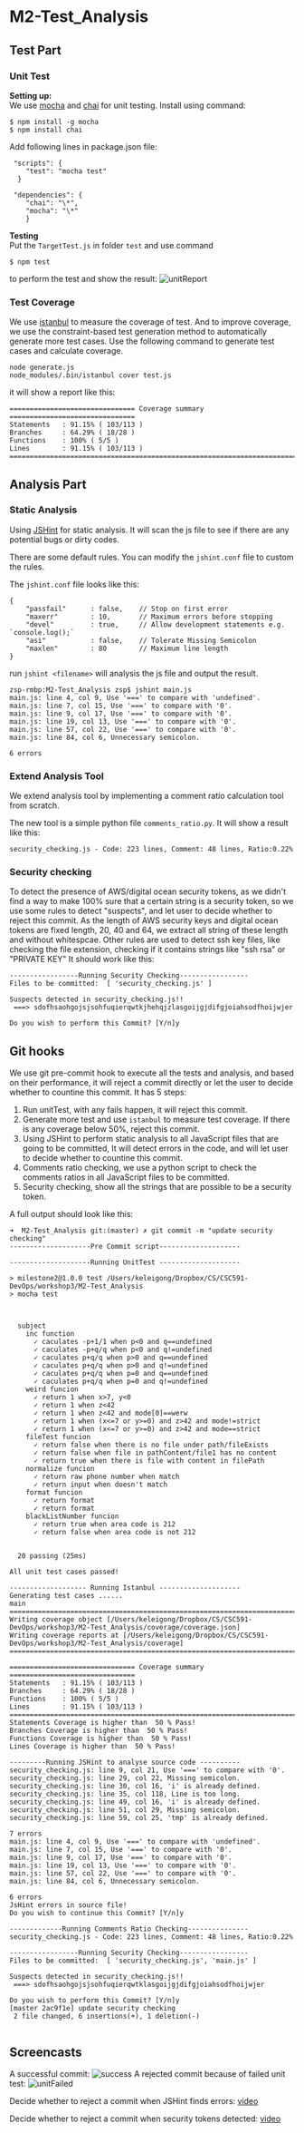 # M2-Test_Analysis
## Test Part
### Unit Test
**Setting up:**   
We use [mocha](https://mochajs.org/) and [chai](http://chaijs.com/) for unit testing. Install  using command:   

	$ npm install -g mocha     
	$ npm install chai 
Add following lines in package.json file:     
 
```
 "scripts": {   
    "test": "mocha test"   
  }
 
 "dependencies": {              
    "chai": "\*",    
    "mocha": "\*"    
    }    

``` 
       
**Testing**  
Put the `TargetTest.js` in folder `test` and use command

	$ npm test
to perform the test and show the result:
![unitReport](unitReport.png)


### Test Coverage

We use [istanbul](https://gotwarlost.github.io/istanbul/) to measure the coverage of test. And to improve coverage, we use the constraint-based test generation method to automatically generate more test cases. Use the following command to generate test cases and calculate coverage.

	node generate.js
	node_modules/.bin/istanbul cover test.js

it will show a report like this:

	=============================== Coverage summary ===============================
	Statements   : 91.15% ( 103/113 )
	Branches     : 64.29% ( 18/28 )
	Functions    : 100% ( 5/5 )
	Lines        : 91.15% ( 103/113 )
	================================================================================

## Analysis Part
### Static Analysis

Using [JSHint](<http://jshint.com>) for static analysis. It will scan the js file to see if there are any potential bugs or dirty codes.

There are some default rules. You can modify the `jshint.conf` file to custom the rules.

The `jshint.conf` file looks like this:

```
{
	"passfail"      : false,	// Stop on first error
	"maxerr"        : 10,		// Maximum errors before stopping
	"devel"         : true,		// Allow development statements e.g. `console.log();`
	"asi"           : false,    // Tolerate Missing Semicolon
	"maxlen"        : 80		// Maximum line length
}
```

run `jshint <filename>` will analysis the js file and output the result.

```
zsp-rmbp:M2-Test_Analysis zsp$ jshint main.js
main.js: line 4, col 9, Use '===' to compare with 'undefined'.
main.js: line 7, col 15, Use '===' to compare with '0'.
main.js: line 9, col 17, Use '===' to compare with '0'.
main.js: line 19, col 13, Use '===' to compare with '0'.
main.js: line 57, col 22, Use '===' to compare with '0'.
main.js: line 84, col 6, Unnecessary semicolon.

6 errors
```

### Extend Analysis Tool

We extend analysis tool by implementing a comment ratio calculation tool from scratch.

The new tool is a simple python file `comments_ratio.py`. It will show a result like this:

	security_checking.js - Code: 223 lines, Comment: 48 lines, Ratio:0.22%

### Security checking
To detect the presence of AWS/digital ocean security tokens, as we didn't find a way to make 100% sure that a certain string is a security token, so we use some rules to detect "suspects", and let user to decide whether to reject this commit. As the length of AWS security keys and digital ocean tokens are fixed length, 20, 40 and 64, we extract all string of these length and without whitespcae. Other rules are used to detect ssh key files, like checking the file extension, checking if it contains strings like "ssh rsa" or "PRIVATE KEY" It should work like this:

```
-----------------Running Security Checking-----------------
Files to be committed:  [ 'security_checking.js' ]

Suspects detected in security_checking.js!!
 ===> sdofhsaohgojsjsohfuqierqwtkjhehqjzlasgoijgjdifgjoiahsodfhoijwjer

Do you wish to perform this Commit? [Y/n]y
```

## Git hooks
We use git pre-commit hook to execute all the tests and analysis, and based on their performance, it will reject a commit directly or let the user to decide whether to countine this commit. It has 5 steps:

1. Run unitTest, with any fails happen, it will reject this commit.
2. Generate more test and use `istanbul` to measure test coverage. If there is any coverage below 50%, reject this commit.
3. Using JSHint to perform static analysis to all JavaScript files that are going to be committed, It will detect errors in the code, and will let user to decide whether to countine this commit.
4. Comments ratio checking, we use a python script to check the comments ratios in all JavaScript files to be committed.
5. Security checking, show all the strings that are possible to be a security token.

A full output should look like this:

```
➜  M2-Test_Analysis git:(master) ✗ git commit -m "update security checking"
--------------------Pre Commit script--------------------

--------------------Running UnitTest --------------------

> milestone2@1.0.0 test /Users/keleigong/Dropbox/CS/CSC591-DevOps/workshop3/M2-Test_Analysis
> mocha test



  subject
    inc function
      ✓ caculates -p+1/1 when p<0 and q==undefined
      ✓ caculates -p+q/q when p<0 and q!=undefined
      ✓ caculates p+q/q when p>0 and q==undefined
      ✓ caculates p+q/q when p>0 and q!=undefined
      ✓ caculates p+q/q when p=0 and q==undefined
      ✓ caculates p+q/q when p=0 and q!=undefined
    weird funcion
      ✓ return 1 when x>7, y<0
      ✓ return 1 when z<42
      ✓ return 1 when z<42 and mode[0]==werw
      ✓ return 1 when (x<=7 or y>=0) and z>42 and mode!=strict
      ✓ return 1 when (x<=7 or y>=0) and z>42 and mode==strict
    fileTest funcion
      ✓ return false when there is no file under path/fileExists
      ✓ return false when file in pathContent/file1 has no content
      ✓ return true when there is file with content in filePath
    normalize funcion
      ✓ return raw phone number when match
      ✓ return input when doesn't match
    format funcion
      ✓ return format
      ✓ return format
    blackListNumber funcion
      ✓ return true when area code is 212
      ✓ return false when area code is not 212


  20 passing (25ms)

All unit test cases passed!

------------------- Running Istanbul --------------------
Generating test cases ......
main
=============================================================================
Writing coverage object [/Users/keleigong/Dropbox/CS/CSC591-DevOps/workshop3/M2-Test_Analysis/coverage/coverage.json]
Writing coverage reports at [/Users/keleigong/Dropbox/CS/CSC591-DevOps/workshop3/M2-Test_Analysis/coverage]
=============================================================================

=============================== Coverage summary ===============================
Statements   : 91.15% ( 103/113 )
Branches     : 64.29% ( 18/28 )
Functions    : 100% ( 5/5 )
Lines        : 91.15% ( 103/113 )
================================================================================
Statements Coverage is higher than  50 % Pass!
Branches Coverage is higher than  50 % Pass!
Functions Coverage is higher than  50 % Pass!
Lines Coverage is higher than  50 % Pass!

---------Running JSHint to analyse source code ----------
security_checking.js: line 9, col 21, Use '===' to compare with '0'.
security_checking.js: line 29, col 22, Missing semicolon.
security_checking.js: line 30, col 16, 'i' is already defined.
security_checking.js: line 35, col 118, Line is too long.
security_checking.js: line 49, col 16, 'i' is already defined.
security_checking.js: line 51, col 29, Missing semicolon.
security_checking.js: line 59, col 25, 'tmp' is already defined.

7 errors
main.js: line 4, col 9, Use '===' to compare with 'undefined'.
main.js: line 7, col 15, Use '===' to compare with '0'.
main.js: line 9, col 17, Use '===' to compare with '0'.
main.js: line 19, col 13, Use '===' to compare with '0'.
main.js: line 57, col 22, Use '===' to compare with '0'.
main.js: line 84, col 6, Unnecessary semicolon.

6 errors
JsHint errors in source file!
Do you wish to continue this Commit? [Y/n]y

-------------Running Comments Ratio Checking---------------
security_checking.js - Code: 223 lines, Comment: 48 lines, Ratio:0.22%

-----------------Running Security Checking-----------------
Files to be committed:  [ 'security_checking.js', 'main.js' ]

Suspects detected in security_checking.js!!
 ===> sdofhsaohgojsjsohfuqierqwtklasgoijgjdifgjoiahsodfhoijwjer

Do you wish to perform this Commit? [Y/n]y
[master 2ac9f1e] update security checking
 2 file changed, 6 insertions(+), 1 deletion(-)
 
```

## Screencasts
A successful commit: ![success](successful.gif)
A rejected commit because of failed unit test: ![unitFailed](unitTestFail.gif)

Decide whether to reject a commit when JSHint finds errors: [video](https://drive.google.com/file/d/0B87f7178bIHnR2gwYjBrUGpyYlE/view?usp=sharing)

Decide whether to reject a commit when security tokens detected: [video](https://drive.google.com/file/d/0B87f7178bIHnNkdacXRlS1ZMNVU/view?usp=sharing)



